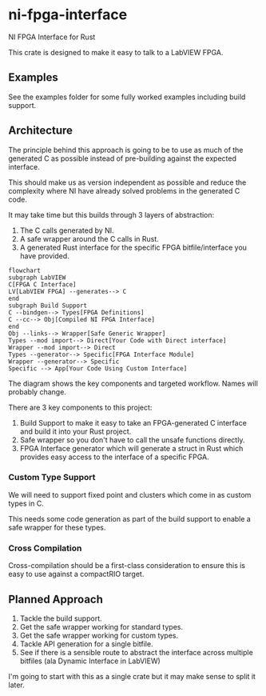 # ni-fpga-interface
NI FPGA Interface for Rust

This crate is designed to make it easy to talk to a LabVIEW FPGA.

## Examples

See the examples folder for some fully worked examples including build support.

## Architecture

The principle behind this approach is going to be to use as much of the generated C as possible instead of pre-building against the expected interface.

This should make us as version independent as possible and reduce the complexity where NI have already solved problems in the generated C code.

It may take time but this builds through 3 layers of abstraction:

1. The C calls generated by NI.
2. A safe wrapper around the C calls in Rust.
3. A generated Rust interface for the specific FPGA bitfile/interface you have provided.

```mermaid
flowchart 
subgraph LabVIEW
C[FPGA C Interface]
LV[LabVIEW FPGA] --generates--> C
end
subgraph Build Support
C --bindgen--> Types[FPGA Definitions]
C --cc--> Obj[Compiled NI FPGA Interface]
end
Obj --links--> Wrapper[Safe Generic Wrapper]
Types --mod import--> Direct[Your Code with Direct interface]
Wrapper --mod import--> Direct
Types --generator--> Specific[FPGA Interface Module]
Wrapper --generator--> Specific
Specific --> App[Your Code Using Custom Interface]
```

The diagram shows the key components and targeted workflow. Names will probably change.

There are 3 key components to this project:

1. Build Support to make it easy to take an FPGA-generated C interface and build it into your Rust project.
2. Safe wrapper so you don't have to call the unsafe functions directly.
3. FPGA Interface generator which will generate a struct in Rust which provides easy access to the interface of a specific FPGA.

### Custom Type Support

We will need to support fixed point and clusters which come in as custom types in C. 

This needs some code generation as part of the build support to enable a safe wrapper for these types.

### Cross Compilation

Cross-compilation should be a first-class consideration to ensure this is easy to use against a compactRIO target.

## Planned Approach

1. Tackle the build support.
2. Get the safe wrapper working for standard types.
3. Get the safe wrapper working for custom types.
4. Tackle API generation for a single bitfile.
5. See if there is a sensible route to abstract the interface across multiple bitfiles (ala Dynamic Interface in LabVIEW)

I'm going to start with this as a single crate but it may make sense to split it later.
